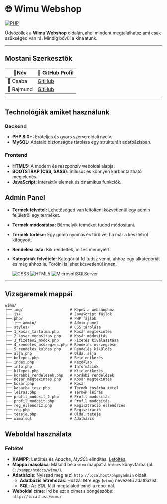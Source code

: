 # 🌐 Wimu Webshop
[![PHP](https://img.shields.io/badge/PHP-%5E8.0-blue)](https://www.php.net/)

Üdvözöllek a **Wimu Webshop** oldalán, ahol mindent megtalálhatsz ami csak szükséged van rá. Mindig bővül a kínálatunk.

---

## Mostani Szerkesztők
|  👤**Név**        | 🔗 **GitHub Profil** | 
|-------------------|-----------------------|
| 👤 Csaba | [GitHub](https://github.com/kissuti) |
| 👤 Rajmund | [GitHub](https://github.com/0Rajjjjjmi0) |

---

## **Technológiák amiket használunk**

### Backend  
- **PHP 8.0+:** Erőteljes és gyors szerveroldali nyelv.  
- **MySQL:** Adataid biztonságos tárolása egy strukturált adatbázisban.  

### Frontend  
- **HTML5:** A modern és reszponzív weboldal alapja.  
- **BOOTSTRAP (CSS, SASS)**: Stílusos és könnyen karbantartható megjelenés.  
- **JavaScript:** Interaktív elemek és dinamikus funkciók.

## Admin Panel

- **Termék felvétel:** Lehetőséged van feltölteni közvetlenül egy admin felületről egy terméket.
- **Termék módosítása:** Bármelyik terméket tudod módosítani.
- **Termék törlése:** Egy gomb nyomás és törölve, ha már a készletről kifogyott.
- **Rendelési lista:** Kik rendeltek, mit és mennyiért.
- **Kategóriák felvétele:** Kategóriát fel tudsz venni, ahhoz egy alkategóriát és még ahhoz is. Törölni is lehet közvetlenül innen.

  ![CSS3](https://img.shields.io/badge/css3-%231572B6.svg?style=for-the-badge&logo=css3&logoColor=white) ![HTML5](https://img.shields.io/badge/html5-%23E34F26.svg?style=for-the-badge&logo=html5&logoColor=white) ![MicrosoftSQLServer](https://img.shields.io/badge/Microsoft%20SQL%20Server-CC2927?style=for-the-badge&logo=microsoft%20sql%20server&logoColor=white)

---

## **Vizsgaremek mappái**

```plaintext
wimu/
├── img/                     # Képek a webshophoz
├── js/                      # JavaScript fájlok
├── php/                     # PHP fájlok
│   ├── admin/               # Admin panel
├── styles/                  # CSS tárolása
├── 1_kosar_tartalma.php     # Kosár megtekintés
├── 2_kosar_modositas.php    # Kosár módosítás
├── 3_fizetesi_modok.php     # Fizetés kiválasztása
├── 4_rendeles_osszegzes.php # Rendelés összegzése
├── 5_rendeles_kuldes.php    # Rendelés kiküldés
├── alja.php                 # Oldal alja
├── belepes.php              # Bejelentkezés
├── index.php                # Kezdőlap
├── info.php                 # Információk
├── kilepes.php              # Kijelentkezés
├── korabbi_rendelesek.php   # Korábbi rendelések
├── kosar_megtekintes.php    # Kosár megtekintés
├── kosar.php                # Kosár
├── kosarba_tesz.php         # Termék kosárba tétel
├── leiras.php               # Termék leírás
├── profil_modosit_2.php     # Profil módosítás
├── profil_modosit.php       # Profil módosítás
├── reg_ellenoriz.php        # Regisztráció ellenőrzés
├── reg.php                  # Regisztráció
├── teteje.php               # Oldal teteje
├── wimu.sql                 # Adatbázis
```

## **Weboldal használata**

### Feltétel

- **XAMPP**: Letöltés és *Apache*, *MySQL* elinditás. [Letöltés](https://www.apachefriends.org/hu/index.html).
- **Mappa másolása**: Másold be a `wimu` mappát a `htdocs` könyvtárba (pl. `C:/xampp/htdocs/wimu/`).
- **Adatbázis**: Nyissad meg a(z) `http://localhost/phpmyadmin` oldalt.
   - **Adatbázis létrehozás**: Hozzál létre egy (`wimu`) nevezetű adatbázist.
   - **SQL**: Az *SQL* fájlt megtalálod ennél a repo-nál.
- **Weboldal címe**: Írd be ezt a címet a böngészőbe: `http://localhost/wimu/`
